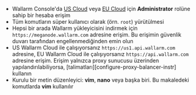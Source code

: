 * Wallarm Console'da [US Cloud](https://us1.my.wallarm.com/) veya [EU Cloud](https://my.wallarm.com/) için **Administrator** rolüne sahip bir hesaba erişim
* Tüm komutların süper kullanıcı olarak (örn. `root`) yürütülmesi
* Hepsi bir arada Wallarm yükleyicisini indirmek için `https://meganode.wallarm.com` adresine erişim. Bu erişimin güvenlik duvarı tarafından engellenmediğinden emin olun
* US Wallarm Cloud ile çalışıyorsanız `https://us1.api.wallarm.com` adresine, EU Wallarm Cloud ile çalışıyorsanız `https://api.wallarm.com` adresine erişim. Erişim yalnızca proxy sunucusu üzerinden yapılandırılabiliyorsa, [talimatları][configure-proxy-balancer-instr] kullanın
* Kurulu bir metin düzenleyici: **vim**, **nano** veya başka biri. Bu makaledeki komutlarda **vim** kullanılır